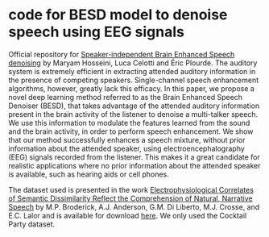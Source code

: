 # code for BESD model to denoise speech using EEG signals

Official repository for [Speaker-independent Brain Enhanced Speech denoising](https://github.com/LuCeHe/lucehe.github.io/blob/master/files/auditory_attention_inspired_speech_enhancement_ICASSP.pdf) by Maryam Hosseini, Luca Celotti and Éric Plourde. 
The auditory system is extremely efficient in extracting attended auditory information in the presence of competing speakers. Single-channel speech enhancement algorithms, however, greatly lack this efficacy. In this paper, we propose a novel deep learning method referred to as the Brain Enhanced Speech Denoiser (BESD), that takes advantage of the attended auditory information present in the brain activity of the listener to denoise a multi-talker speech. We use this information to modulate the features learned from the sound and the brain activity, in order to perform speech enhancement. We show that our method successfully enhances a speech mixture, without prior information about the attended speaker, using electroencephalography (EEG) signals recorded from the listener. This makes it a great candidate for realistic applications where no prior information about the attended speaker is available, such as hearing aids or cell phones.  

The dataset used is presented in the work [Electrophysiological Correlates of Semantic Dissimilarity Reflect the Comprehension of Natural, Narrative Speech](https://www.cell.com/action/showPdf?pii=S0960-9822%2818%2930146-5) by M.P. Broderick, A.J. Anderson, G.M. Di Liberto, M.J. Crosse, and E.C. Lalor and is available for download [here](https://datadryad.org/stash/dataset/doi:10.5061/dryad.070jc). We only used the Cocktail Party dataset.

